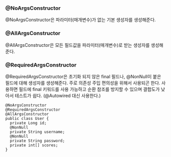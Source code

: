 ### @NoArgsConstructor

@NoArgsConstructor은 파라미터(매개변수)가 없는 기본 생성자를 생성해준다.

### @AllArgsConstructor

@AllArgsConstructor은 모든 필드값을 파라미터(매개변수)로 받는 생성자를 생성해준다.

### @RequiredArgsConstructor

@RequiredArgsConstructor은 초기화 되지 않은 final 필드나, @NonNull이 붙은 필드에 대해 생성자를 생성해준다. 주로 의존성 주입 편의성을 위해서 사용되곤 한다. 사용하면 필드에 final 키워드를 사용 가능하고 순환 참조를 방지할 수 있으며 결합도가 낮아서 테스트가 쉽다. (@Autowired 대신 사용한다.)

```
@NoArgsConstructor
@RequiredArgsConstructor
@AllArgsConstructor
public class User {
  private Long id;
  @NonNull
  private String username;
  @NonNull
  private String password;
  private int[] scores;
}
```

